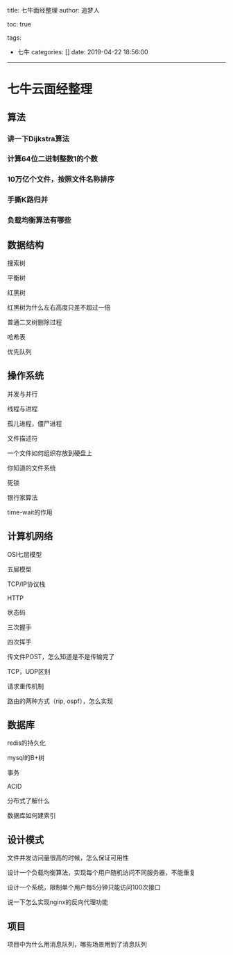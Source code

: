 title: 七牛面经整理
author: 追梦人

toc: true

tags:

  - 七牛
categories: []
date: 2019-04-22 18:56:00

---

# 七牛云面经整理

## 算法

### 讲一下Dijkstra算法

### 计算64位二进制整数1的个数

### 10万亿个文件，按照文件名称排序

### 手撕K路归并

### 负载均衡算法有哪些

## 数据结构

搜索树

平衡树

红黑树

红黑树为什么左右高度只差不超过一倍

普通二叉树删除过程

哈希表

优先队列

## 操作系统

并发与并行

线程与进程

孤儿进程，僵尸进程

文件描述符

一个文件如何组织存放到硬盘上

你知道的文件系统

死锁

银行家算法

time-wait的作用

## 计算机网络

OSI七层模型

五层模型

TCP/IP协议栈

HTTP

状态码

三次握手

四次挥手

传文件POST，怎么知道是不是传输完了

TCP，UDP区别

请求重传机制

路由的两种方式（rip, ospf），怎么实现

## 数据库

redis的持久化

mysql的B+树

事务

ACID

分布式了解什么

数据库如何建索引

## 设计模式

文件并发访问量很高的时候，怎么保证可用性

设计一个负载均衡算法，实现每个用户随机访问不同服务器，不能重复

设计一个系统，限制单个用户每5分钟只能访问100次接口

说一下怎么实现nginx的反向代理功能

## 项目

项目中为什么用消息队列，哪些场景用到了消息队列